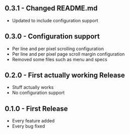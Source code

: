 ## 0.3.1 - Changed README.md
* Updated to include configuration support


## 0.3.0 - Configuration support
* Per line and per pixel scrolling configuration
* Per line and per pixel page scroll margin configuration
* Removed some files such as menu and specs

## 0.2.0 - First actually working Release
* Stuff actually works
* No configuration support

## 0.1.0 - First Release
* Every feature added
* Every bug fixed
